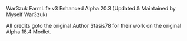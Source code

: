 War3zuk FarmLife v3 Enhanced Alpha 20.3 (Updated & Maintained by Myself War3zuk)

All credits goto the original Author Stasis78 for their work on the original Alpha 18.4 Modlet.